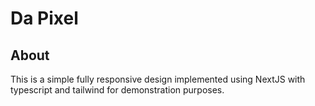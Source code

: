 # Da Pixel
## About 

This is a simple fully responsive design implemented using NextJS with typescript and tailwind for demonstration purposes.

